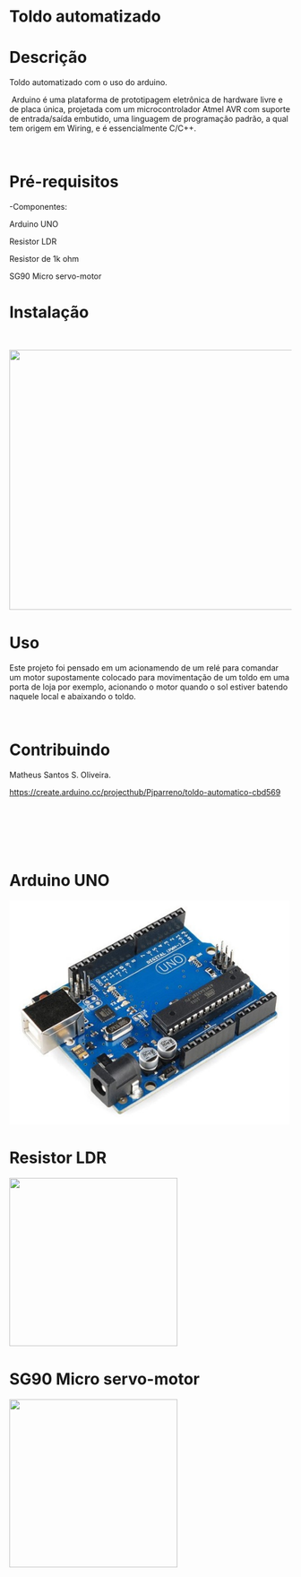 
<h1>Toldo automatizado</h1>
<h1>Descri&ccedil;&atilde;o</h1>
<p>Toldo automatizado com o uso do arduino.</p>
<p>&nbsp;Arduino &eacute; uma plataforma de prototipagem eletr&ocirc;nica de hardware livre e de placa &uacute;nica, projetada com um microcontrolador Atmel AVR com suporte de entrada/sa&iacute;da embutido, uma linguagem de programa&ccedil;&atilde;o padr&atilde;o, a qual tem origem em Wiring, e &eacute; essencialmente C/C++.</p>
<p>&nbsp;</p>
<h1>Pr&eacute;-requisitos</h1>
<p>-Componentes:&nbsp;</p>
<p>Arduino UNO</p>
<p>Resistor LDR</p>
<p>Resistor de 1k ohm</p>
<p>SG90 Micro servo-motor</p>
<h1>Instala&ccedil;&atilde;o</h1>


<p>&nbsp;</p>
<p><img src="https://halckemy.s3.amazonaws.com/uploads/attachments/916786/circuito_protoboard_4zyj4FIR80.jpg" alt="" width="800" height="464" /></p>
<h1>Uso</h1>
<p>Este projeto foi pensado em um acionamendo de um rel&eacute; para comandar um motor supostamente colocado para movimenta&ccedil;&atilde;o de&nbsp;um toldo em uma porta de loja por exemplo, acionando o motor&nbsp;quando o sol estiver batendo naquele local e abaixando o toldo.</p>
<p>&nbsp;</p>
<h1>Contribuindo</h1>
<p>Matheus Santos S. Oliveira.&nbsp;</p>
<p><a href="https://create.arduino.cc/projecthub/Pjparreno/toldo-automatico-cbd569">https://create.arduino.cc/projecthub/Pjparreno/toldo-automatico-cbd569</a></p>
<p>&nbsp;</p>
<p>&nbsp;</p>
<p>&nbsp;</p>

<h1>Arduino UNO</h1>
<p><img src="https://raw.githubusercontent.com/Epaminondaslage/Arduino-Uno/master/Figuras/Arduino%20Uno%20R3.png" alt="" width="500" height="400" /></p>

<h1>Resistor LDR&nbsp;</h1>
<p><img src="https://potentiallabs.com/cart/image/cache/catalog/LDR-800x800.jpg" alt="" width="300" height="300
  " /></p>
<h1>SG90 Micro servo-motor</h1>
<p><img src="https://www.vidadesilicio.com.br/media/catalog/product/cache/2/thumbnail/450x450/9df78eab33525d08d6e5fb8d27136e95/8/5/850xn_3__1.jpg" alt="" width="300" height="300" /></p>
<p>&nbsp;</p>
